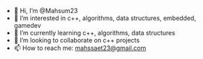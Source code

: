 - 👋 Hi, I’m @Mahsum23
- 👀 I’m interested in c++, algorithms, data structures, embedded, gamedev
- 🌱 I’m currently learning c++, algorithms, data structures
- 💞️ I’m looking to collaborate on c++ projects
- 📫 How to reach me: mahssaet23@gmail.com

<!---
Mahsum23/Mahsum23 is a ✨ special ✨ repository because its `README.md` (this file) appears on your GitHub profile.
You can click the Preview link to take a look at your changes.
--->
